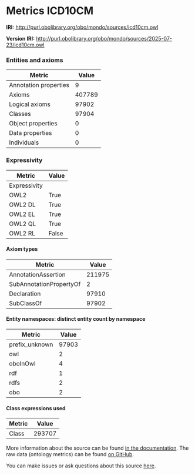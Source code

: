 # Metrics ICD10CM

**IRI:** http://purl.obolibrary.org/obo/mondo/sources/icd10cm.owl

**Version IRI:** http://purl.obolibrary.org/obo/mondo/sources/2025-07-23/icd10cm.owl

### Entities and axioms

| Metric | Value |
| ------ | ----- |
| Annotation properties | 9 |
| Axioms | 407789 |
| Logical axioms | 97902 |
| Classes | 97904 |
| Object properties | 0 |
| Data properties | 0 |
| Individuals | 0 |


### Expressivity

| Metric | Value |
| ------ | ----- |
| Expressivity |  |
| OWL2 | True |
| OWL2 DL | True |
| OWL2 EL | True |
| OWL2 QL | True |
| OWL2 RL | False |

#### Axiom types

| Metric | Value |
| ------ | ----- |
| AnnotationAssertion | 211975 |
| SubAnnotationPropertyOf | 2 |
| Declaration | 97910 |
| SubClassOf | 97902 |


#### Entity namespaces: distinct entity count by namespace

| Metric | Value |
| ------ | ----- |
| prefix_unknown | 97903 |
| owl | 2 |
| oboInOwl | 4 |
| rdf | 1 |
| rdfs | 2 |
| obo | 2 |


#### Class expressions used

| Metric | Value |
| ------ | ----- |
| Class | 293707 |


More information about the source can be found [in the documentation](../sources.md). The raw data (ontology metrics) can be found [on GitHub](https://github.com/monarch-initiative/mondo-ingest/tree/main/src/ontology/metadata).

You can make issues or ask questions about this source [here](https://github.com/monarch-initiative/mondo-ingest/issues).

